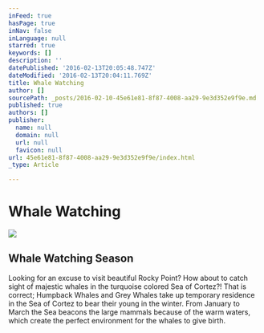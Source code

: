 ```yaml
---
inFeed: true
hasPage: true
inNav: false
inLanguage: null
starred: true
keywords: []
description: ''
datePublished: '2016-02-13T20:05:48.747Z'
dateModified: '2016-02-13T20:04:11.769Z'
title: Whale Watching
author: []
sourcePath: _posts/2016-02-10-45e61e81-8f87-4008-aa29-9e3d352e9f9e.md
published: true
authors: []
publisher:
  name: null
  domain: null
  url: null
  favicon: null
url: 45e61e81-8f87-4008-aa29-9e3d352e9f9e/index.html
_type: Article

---
```

# Whale Watching
![](https://s3-us-west-2.amazonaws.com/the-grid-img/p/9d6e7896eaa750c0f3fd87f96417bbb55e1b3db0.jpg)

## Whale Watching Season 

Looking for an excuse to visit beautiful Rocky Point? How about to catch sight of majestic whales in the turquoise colored Sea of Cortez?! That is correct; Humpback Whales and Grey Whales take up temporary residence in the Sea of Cortez to bear their young in the winter. From January to March the Sea beacons the large mammals because of the warm waters, which create the perfect environment for the whales to give birth.